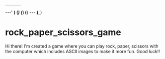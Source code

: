 
    _______
---'   ____)
      (_____)
      (_____)
      (____)
---.__(___)    

# rock_paper_scissors_game

Hi there! I'm created a game where you can play rock, paper, scissors with the computer which includes ASCII images to make it more fun. Good luck!!
